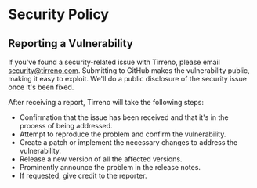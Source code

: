 # Security Policy

## Reporting a Vulnerability

If you've found a security-related issue with Tirreno, please email security@tirreno.com. Submitting to GitHub makes the vulnerability public, making it easy to exploit. We'll do a public disclosure of the security issue once it's been fixed.

After receiving a report, Tirreno will take the following steps:

- Confirmation that the issue has been received and that it's in the process of being addressed.
- Attempt to reproduce the problem and confirm the vulnerability.
- Create a patch or implement the necessary changes to address the vulnerability.  
- Release a new version of all the affected versions.
- Prominently announce the problem in the release notes.
- If requested, give credit to the reporter.